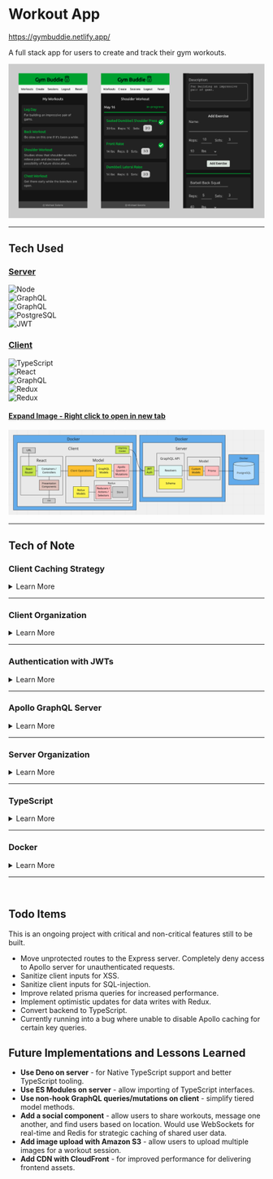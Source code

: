 # Workout App

https://gymbuddie.netlify.app/

A full stack app for users to create and track their gym workouts.

![Workout App 3 panel screenshot](./readme-assets/workout-app-3-panel.png)

<!-- 
TODO:
- Add more images to readme
- Add tech icons for technologies
-->

---

## Tech Used

### [Server](https://github.com/msolorio/workout-app)
<img alt="Node" src="https://img.shields.io/badge/-Node-05122A?style=flat&logo=node.js" height="25" /><br>
<img alt="GraphQL" src="https://img.shields.io/badge/-Apollo_GraphQL-05122A?style=flat&logo=graphql&logoColor=e01897" height="25" /><br>
<img alt="GraphQL" src="https://img.shields.io/badge/-Prisma-05122A?style=flat&logo=prisma&logoColor=48bb78" height="25" /><br>
<img alt="PostgreSQL" src="https://img.shields.io/badge/-PostgreSQL-05122A?style=flat&logo=postgresql&logoColor=69bcff" height="25" /><br>
<img alt="JWT" src="https://img.shields.io/badge/-JWT-05122A?style=flat&logo=jsonwebtokens&logoColor=31f2e6" height="25" />

### [Client](https://github.com/msolorio/workout-app-client)

<img alt="TypeScript" src="https://img.shields.io/badge/-TypeScript-05122A?style=flat&logo=typescript" height="25"/><br>
<img alt="React" src="https://img.shields.io/badge/-React-05122A?style=flat&logo=react" height="25" /><br>
<img alt="GraphQL" src="https://img.shields.io/badge/-Apollo_GraphQL-05122A?style=flat&logo=graphql&logoColor=e01897" height="25" /><br>
<img alt="Redux" src="https://img.shields.io/badge/-Redux_/_Redux_Toolkit-05122A?style=flat&logo=redux&logoColor=a073d4" height="25" /><br>
<img alt="Redux" src="https://img.shields.io/badge/-React_Router-05122A?style=flat&logo=reactrouter&logoColor=a073d4" height="25" />

#### [Expand Image - Right click to open in new tab](https://raw.githubusercontent.com/msolorio/workout_app/main/readme-assets/workout-app-architecture.png)

![Workout app Architecture](./readme-assets/workout-app-architecture.png)

---

## Tech of Note

### Client Caching Strategy

<details>
  <summary>Learn More</summary>

<br>

Handled data persistence with Apollo GraphQL and kept a local cache of user data with Redux.
- Nearly instantaneous performance for data reads.
- Decreased load on the server based on app use.

Apollo GraphQL offers its own robust caching features. I chose to use Redux to practice coordinating two data stores and allow for optimistic updates in the future.

#### [Expand Image - Right click to open in new tab](https://raw.githubusercontent.com/msolorio/workout_app/main/readme-assets/client-data-strategy.png)

![Workout app Architecture](./readme-assets/client-data-strategy.png)

### Reflections and Future Features
A Redux cache worked well here. Users read only their own data removing the risk of being out of sync with the DB. In the future, I would like to add a social component using Redis for caching shared data among users.


</details>

---

### Client Organization

<details>
<summary>Learn More</summary>

<br>

Created separate abstractions for data and component UI, mimicking MVC.

#### [Expand Image - Right click to open in new tab](https://raw.githubusercontent.com/msolorio/workout_app/main/readme-assets/client-mvc.png)

![MVC architecture on the client](./readme-assets/client-mvc.png)

### Redux and GraphQL Models
- Abstracts away vendor specific code for Apollo GraphQL and Redux
- Houses client-side error handling for Apollo GraphQL

### Client Operations Models
- Manages implementation details of communicating between GraphQL and Redux
- Presents high-level operations to the controllers

### Container Components (Controllers)
- Manage high-level coordination of page tasks.
- Retrieves URL data
- Calls model methods
- Manages component state
- Handles events and redirects
- Pulls in UI and passes data

### Presentation Components (View)
- Presents the data and styled UI

<br>

### Code Example - Create Workout Container Component

[See full code - right click to open in new tab](https://github.com/msolorio/workout_app_client/blob/main/src/pages/ShowWorkout/index.tsx)
```typescript
function CreateWorkout(): JSX.Element {
  const createWorkout = model.Workout.useCreateWorkout()

  const stateObj: State = {
    workoutId: null
  }

  const [state, setState] = useState(stateObj)


  const handleCreateWorkout = async (workoutData: WorkoutType) => {
    const createdWorkout: WorkoutType = await createWorkout(workoutData)

    if (createdWorkout.id) {
      setState({ workoutId: createdWorkout.id })
    }
  }

  if (state.workoutId) return <Redirect to={`/workouts/${state.workoutId}`} />

  return (
    <CreateWorkoutUi handleCreateWorkout={handleCreateWorkout} />
  )
}
```

---
### Code Example - Create Workout Model
`useCreateWorkout` creates a workout with Apollo GraphQL and stores in Redux. Hooks are used to manage model methods. In this case the hook returns a method to be invoked in an event handler.

[See full code - right click to open in new tab](https://github.com/msolorio/workout_app_client/blob/main/src/model/resources/Workout/index.ts)

```typescript
...
useCreateWorkout() {
  const createWorkoutGql = gql.Workout.useCreateWorkout()
  const createWorkoutRdx = rdx.Workout.useCreateWorkout()

  async function createWorkout(workoutData: WorkoutType): Promise<WorkoutOrErrorType> {
    const newWorkout = await createWorkoutGql(workoutData)

    if (!newWorkout.error) {
      createWorkoutRdx(newWorkout)
    }

    return newWorkout
  }

  return createWorkout
},
...
```

</details>

---

### Authentication with JWTs

<details>
  <summary>Learn More</summary>

  <br>

  Configured authentication with JWTs and HttpOnly Cookies.
  - Gaurded against XSS from accessing token.
  - Enabled stateless authentication with JWTs, eliminating the need to store session data server-side.
  - Revokes the HttpOnly cookie server-side upon logout.
  - Cookie is passed via HTTPS.
  - Cookie and token are short-lived, valid for only 24 hours.

#### [Expand Image - Right click to open in new tab](https://raw.githubusercontent.com/msolorio/workout_app/main/readme-assets/auth-jwt.png)

![Auth with JWTs and HttpOnly Cookies](./readme-assets/auth-jwt.png)

</details>

---

<!-- 
TODO: Combine Apollo GraphQL server section with Server Organization
-->

### Apollo GraphQL Server

<details>
  <summary>Learn More</summary>

<br>

Set up 5-model GraphQL API, enabling flexibility in traversing of data.

#### [Expand Image - Right click to open in new tab](https://raw.githubusercontent.com/msolorio/workout_app/main/readme-assets/workout-app-erd.png)

![Workout App ERD](./readme-assets/workout-app-erd.png)

The client specifies the exact data it needs.

![GraphQL Request Response Example](./readme-assets/graph-ql.png)

### Code Example
[Check out the resolvers dir for the GraphQL implementation - right click to open in new tab](https://github.com/msolorio/workout_app_server/tree/main/src/resolvers)

### Reflections and Future Features
Building the Apollo GraphQL server was intuitive and a joy. It is exciting to enable complete data flexibility. I'm interested in using GraphQL more and learning about the problems it solves in the real-world.

In the future I could add workout progress analysis features, where complex data fetching would be required. A feature could allow a user to see their progress overall, per workout, or per exercise.

</details>

---

### Server Organization

<details>
  <summary>Learn More</summary>

<br>

Decoupled the GraphQL API layer from data fetching layer.
- Allowing for easy repurposing of components.
- GraphQL could be switched out for a REST API.
- Prisma / Postgres model could be switched to accomodate a different database.


#### [Expand Image - Right click to open in new tab](https://raw.githubusercontent.com/msolorio/workout_app/main/readme-assets/server-org.png)

![Workout App ERD](./readme-assets/server-org.png)

### Code Example

The Model method for creating a workout
- Abstracts away vendor specific code for Prisma.
- Manages multiple DB interactions involved with fullfilling single mutation.
- Closure wraps the model method and grant it error handling with `createHandledQuery`.

[See full code - right click to open in new tab](https://github.com/msolorio/workout_app_server/blob/main/src/model/Workout/methods/createWorkout.js)
```js
...
async function query({
  name,
  description,
  length,
  location,
  exercises,
  userId
}) {

  const newWorkout = await prisma.workout.create({
    data: {
      name: name,
      description: description,
      length: length,
      location: location,
      userId: Number(userId)
    }
  })

  if (exercises) {
    const formattedExercises = exercises.map(ex => {
      ex.workoutId = Number(newWorkout.id);
      return ex;
    })
  
    await prisma.exercise.createMany({
      data: formattedExercises
    })
  }

  return newWorkout;
}

const createWorkout = createHandledQuery(query)

return createWorkout
...
```
</details>

---

<!--
TODO: Move TypeScript out of drop down
-->

### TypeScript

<details>
  <summary>Learn More</summary>

<br>

The client is written entirely in TypeScript.

### Lessons Learned
- Became more aware of creating uniformity and a clear type strategy for my codebase.
- Developed faster, catching subtle bugs early (often before they became bugs).

### In-Progress
- Currently converting the backend to TypeScript.

</details>

---

### Docker

<details>
  <summary>Learn More</summary>

  <br>

- Configured Dockerfiles for both server and client.
- Configured single Docker Compose for 3-tier setup.
- Configured npm scripts to automate DB migration and seeding for local dev.

### Code Example

[See Docker Compose File - right click to open in new tab](https://github.com/msolorio/workout_app/blob/main/docker-compose.yml)

<!-- ```yml
version: "3.9"
services:
  workoutdb:
    image: postgres:latest
    container_name: workoutdb
    hostname: workoutdb
    ports:
      - 5432:5432
    environment:
      POSTGRES_USER: postgres
      POSTGRES_PASSWORD: postgres
      POSTGRES_DB: workout-app-dev
    volumes:
      - postgres-data:/var/lib/postgresql/data

  app:
    container_name: app
    build:
      context: ./server
      dockerfile: Dockerfile.dev
    depends_on:
      - workoutdb
    ports:
      - 4000:4000
    volumes:
      - ./server:/app
    command: npm run init-dev
    environment:
      DEVELOPMENT: true
      CLIENT_ENDPOINT: http://localhost:3000

  client:
    container_name: client
    build:
      context: ./client
      dockerfile: Dockerfile.dev
    ports:
      - 3000:3000
    environment:
      REACT_APP_API_ENDPOINT: http://localhost:4000
      FAST_REFRESH: false
    volumes:
      - ./client:/app

volumes:
  postgres-data:

``` -->
</details>

---

<br>

## Todo Items
This is an ongoing project with critical and non-critical features still to be built.
- Move unprotected routes to the Express server. Completely deny access to Apollo server for unauthenticated requests.
- Sanitize client inputs for XSS.
- Sanitize client inputs for SQL-injection.
- Improve related prisma queries for increased performance.
- Implement optimistic updates for data writes with Redux.
- Convert backend to TypeScript.
- Currently running into a bug where unable to disable Apollo caching for certain key queries.

  
## Future Implementations and Lessons Learned
- **Use Deno on server** - for Native TypeScript support and better TypeScript tooling.
- **Use ES Modules on server** - allow importing of TypeScript interfaces.
- **Use non-hook GraphQL queries/mutations on client** - simplify tiered model methods.
- **Add a social component** - allow users to share workouts, message one another, and find users based on location. Would use WebSockets for real-time and Redis for strategic caching of shared user data.
- **Add image upload with Amazon S3** - allow users to upload multiple images for a workout session.
- **Add CDN with CloudFront** - for improved performance for delivering frontend assets.
